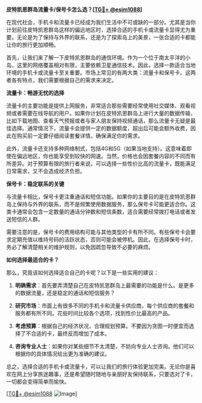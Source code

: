 **皮特凯恩群岛流量卡/保号卡怎么选？[[TG💪+ @esim1088](https://t.me/s/esim1088)]**

在现代社会，手机卡和流量卡已经成为我们生活中不可或缺的一部分。尤其是当你计划前往皮特凯恩群岛这样的偏远地区时，选择合适的手机卡或流量卡显得尤为重要。无论是为了保持与外界的联系，还是为了探索岛上的美景，一张合适的卡都能让你的旅行更加顺畅。

首先，让我们来了解一下皮特凯恩群岛的通信环境。作为一个位于南太平洋的小岛，这里的网络覆盖相对有限，主要依赖卫星通信技术。因此，选择一款适合当地环境的手机卡或流量卡至关重要。市场上常见的有两大类：流量卡和保号卡。这两者各有特点，我们需要根据自己的需求来决定。

**流量卡：畅游无忧的选择**

流量卡的主要功能是提供上网服务，非常适合那些需要经常使用社交媒体、观看视频或者需要在线导航的用户。如果你计划在皮特凯恩群岛上进行大量的数据传输，比如下载地图、查看天气预报或者与家人朋友保持视频通话，那么流量卡无疑是最佳选择。通常情况下，流量卡会提供一定的数据额度，超出后可能会额外收费，因此在购买前一定要仔细阅读套餐详情，确保满足你的需求。

此外，流量卡还支持多种网络制式，包括4G和5G（如果当地支持）。这意味着即使在偏远地区，你也能享受到较快的网速。当然，价格也会因套餐内容的不同而有所差异。对于预算有限的旅行者来说，可以选择一些性价比高的流量卡，既能满足日常需求，又不会造成经济负担。

**保号卡：稳定联系的关键**

与流量卡相比，保号卡更注重通话和短信功能。如果你的主要目的是在皮特凯恩群岛上保持与外界的联系，而不是频繁使用数据服务，那么保号卡可能更适合你。这类卡通常会包含一定数量的通话分钟数和短信条数，适合需要经常拨打电话或者发送短信的人群。

需要注意的是，保号卡的费用结构可能与其他类型的卡有所不同。有些保号卡会要求定期充值以维持号码的活跃状态，否则可能会被停机。因此，在选择保号卡时，务必了解清楚相关的维护规则，以免因疏忽导致不必要的麻烦。

**如何选择最适合的卡？**

那么，究竟该如何选择适合自己的卡呢？以下是一些实用的建议：

1. **明确需求**：首先要弄清楚自己在皮特凯恩群岛上最需要的功能是什么。是更多的数据流量，还是稳定的通话和短信服务？

2. **研究市场**：市面上有很多不同的手机卡和流量卡供应商，每个供应商的套餐和服务都有所不同。花些时间比较各个选项，找到性价比最高的产品。

3. **考虑预算**：根据自己的经济状况，合理规划预算。不要因为贪图一时便宜而选择了不合适的卡，最终反而增加了成本。

4. **咨询专业人士**：如果你对某些细节不太清楚，不妨向专业人士咨询。他们可以根据你的具体情况给出更为准确的建议。

总之，选择合适的手机卡或流量卡，可以让我们的旅行体验更加完美。无论你是喜欢在网上分享旅途趣事，还是希望随时随地与亲朋好友保持联系，只要选对了卡，一切都会变得简单而愉快。

[[TG💪+ @esim1088](https://t.me/s/esim1088) ![Image](https://i.postimg.cc/4NQfJmqS/Snipaste-2025-05-13-00-14-12.png)]